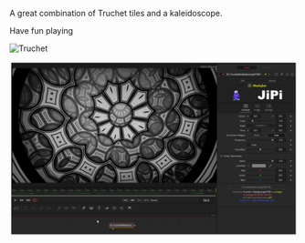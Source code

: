 

<!-- +++ DO NOT REMOVE THIS COMMENT +++ DO NOT ADD OR EDIT ANY TEXT BEFORE THIS LINE +++ IT WOULD BE A REALLY BAD IDEA +++ -->

A great combination of Truchet tiles and a kaleidoscope.

Have fun playing

![Truchet](https://user-images.githubusercontent.com/78935215/147809922-fc1b6362-88fd-4306-8eb5-a5c4c2057f80.gif)

[![TruchetKaleidoscopeFTW](TruchetKaleidoscopeFTW_screenshot.png)](TruchetKaleidoscopeFTW.fuse)

<!-- +++ DO NOT REMOVE THIS COMMENT +++ DO NOT EDIT ANY TEXT THAT COMES AFTER THIS LINE +++ TRUST ME: JUST DON'T DO IT +++ -->

